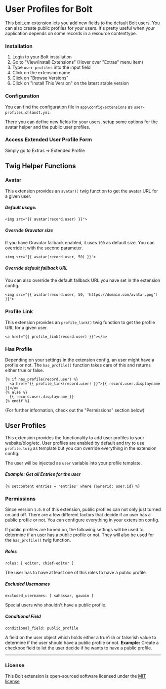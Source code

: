 User Profiles for Bolt
======================

This [bolt.cm](https://bolt.cm/) extension lets you add new fields to the default Bolt users.
You can also create public profiles for your users.
It's pretty useful when your application depends on some records in a resource contenttype.

### Installation
1. Login to your Bolt installation
2. Go to "View/Install Extensions" (Hover over "Extras" menu item)
3. Type `user-profiles` into the input field
4. Click on the extension name
5. Click on "Browse Versions"
6. Click on "Install This Version" on the latest stable version

### Configuration

You can find the configuration file in `app\config\extensions` as `user-profiles.ohlandt.yml`.

There you can define new fields for your users, setup some options for the avatar helper and the public user profiles.

### Access Extended User Profile Form

Simply go to Extras => Extended Profile

Twig Helper Functions
---------------------

### Avatar

This extension provides an `avatar()` twig function to get the avatar URL for a given user.

##### Default usage:
```
<img src="{{ avatar(record.user) }}">
```

##### Override Gravatar size
If you have Gravatar fallback enabled, it uses `100` as default size.
You can override it with the second parameter.
```
<img src="{{ avatar(record.user, 50) }}">
```

##### Override default fallback URL
You can also override the default fallback URL you have set in the extension config.
```
<img src="{{ avatar(record.user, 50, 'https://domain.com/avatar.png') }}">
```

### Profile Link

This extension provides an `profile_link()` twig function to get the profile URL for a given user.

```
<a href="{{ profile_link(record.user) }}"></a>
```

### Has Profile

Depending on your settings in the extension config, an user might have a profile or not. The `has_profile()` function takes care of this and returns either true or false.

```
{% if has_profile(record.user) %}
  <a href="{{ profile_link(record.user) }}">{{ record.user.displayname }}</a>
{% else %}
  {{ record.user.displayname }}
{% endif %}
```

(For further information, check out the "Permissions" section below)

User Profiles
-------------

This extension provides the functionality to add user profiles to your website/blog/etc.
User profiles are enabled by default and try to use `profile.twig` as template but you can override everything in the extension config.

The user will be injected as `user` variable into your profile template.

##### Example: Get all Entries for the user
```
{% setcontent entries = 'entries' where {ownerid: user.id} %}
```

### Permissions

Since version `1.0.0` of this extension, public profiles can not only just turned on and off. There are a few different factors that decide if an user has a public profile or not. You can configure everything in your extension config.

If public profiles are turned on, the following settings will be used to determine if an user has a public profile or not. They will also be used for the `has_profile()` twig function.

##### Roles

`roles: [ editor, chief-editor ]`

The user has to have at least one of this roles to have a public profile.

##### Excluded Usernames

`excluded_usernames: [ sahassar, gawain ]`

Special users who shouldn't have a public profile.

##### Conditional Field

`conditional_field: public_profile`

A field on the user object which holds either a true'ish or false'ish value to determine if the user should have a public profile or not. **Example:** Create a checkbox field to let the user decide if he wants to have a public profile.

---

### License

This Bolt extension is open-sourced software licensed under the [MIT license](http://opensource.org/licenses/MIT)

